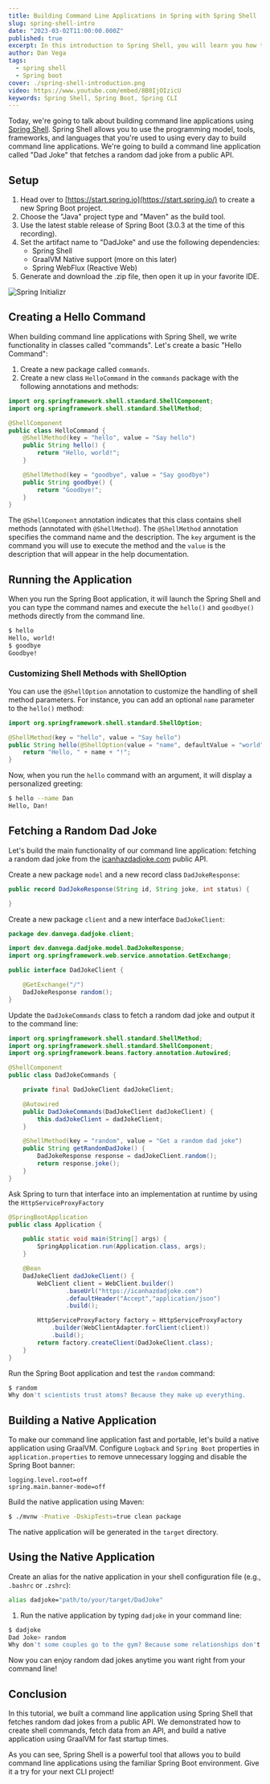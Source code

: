 ```yaml
---
title: Building Command Line Applications in Spring with Spring Shell
slug: spring-shell-intro
date: "2023-03-02T11:00:00.000Z"
published: true
excerpt: In this introduction to Spring Shell, you will learn you how to build CLI applications in a familiar programming environment using Java + Spring.
author: Dan Vega
tags:
  - spring shell
  - Spring boot
cover: ./spring-shell-introduction.png
video: https://www.youtube.com/embed/8B0IjOIzicU
keywords: Spring Shell, Spring Boot, Spring CLI
---
```


Today, we're going to talk about building command line applications using [Spring Shell](https://spring.io/projects/spring-shell). Spring Shell allows you to use the programming model, tools, frameworks, and languages that you're used to using every day to build command line applications. We're going to build a command line application called "Dad Joke" that fetches a random dad joke from a public API.

## Setup

1. Head over to [https://start.spring.io](https://start.spring.io/) to create a new Spring Boot project.
2. Choose the "Java" project type and "Maven" as the build tool.
3. Use the latest stable release of Spring Boot (3.0.3 at the time of this recording).
4. Set the artifact name to "DadJoke" and use the following dependencies:
   - Spring Shell
   - GraalVM Native support (more on this later)
   - Spring WebFlux (Reactive Web)
5. Generate and download the .zip file, then open it up in your favorite IDE.

![Spring Initializr](/images/blog/2023/03/02/start-spring-init.png)

## Creating a Hello Command

When building command line applications with Spring Shell, we write functionality in classes called "commands". Let's create a basic "Hello Command":

1. Create a new package called `commands`.
2. Create a new class `HelloCommand` in the `commands` package with the following annotations and methods:

```java
import org.springframework.shell.standard.ShellComponent;
import org.springframework.shell.standard.ShellMethod;

@ShellComponent
public class HelloCommand {
    @ShellMethod(key = "hello", value = "Say hello")
    public String hello() {
        return "Hello, world!";
    }

    @ShellMethod(key = "goodbye", value = "Say goodbye")
    public String goodbye() {
        return "Goodbye!";
    }
}
```

The `@ShellComponent` annotation indicates that this class contains shell methods (annotated with `@ShellMethod`). The `@ShellMethod` annotation specifies the command name and the description. The `key` argument is the command you will use to execute the method and the `value` is the description that will appear in the help documentation.

## Running the Application

When you run the Spring Boot application, it will launch the Spring Shell and you can type the command names and execute the `hello()` and `goodbye()` methods directly from the command line.

```bash
$ hello
Hello, world!
$ goodbye
Goodbye!
```

### Customizing Shell Methods with ShellOption

You can use the `@ShellOption` annotation to customize the handling of shell method parameters. For instance, you can add an optional `name` parameter to the `hello()` method:

```java
import org.springframework.shell.standard.ShellOption;

@ShellMethod(key = "hello", value = "Say hello")
public String hello(@ShellOption(value = "name", defaultValue = "world") String name) {
    return "Hello, " + name + "!";
}
```

Now, when you run the `hello` command with an argument, it will display a personalized greeting:

```bash
$ hello --name Dan
Hello, Dan!
```

## Fetching a Random Dad Joke

Let's build the main functionality of our command line application: fetching a random dad joke from the [icanhazdadjoke.com](https://icanhazdadjoke.com/api) public API.

Create a new package `model` and a new record class `DadJokeResponse`:

```java
public record DadJokeResponse(String id, String joke, int status) {

}
```

Create a new package `client` and a new interface `DadJokeClient`:

```java
package dev.danvega.dadjoke.client;

import dev.danvega.dadjoke.model.DadJokeResponse;
import org.springframework.web.service.annotation.GetExchange;

public interface DadJokeClient {

    @GetExchange("/")
    DadJokeResponse random();
}
```

Update the `DadJokeCommands` class to fetch a random dad joke and output it to the command line:

```java
import org.springframework.shell.standard.ShellMethod;
import org.springframework.shell.standard.ShellComponent;
import org.springframework.beans.factory.annotation.Autowired;

@ShellComponent
public class DadJokeCommands {

    private final DadJokeClient dadJokeClient;

    @Autowired
    public DadJokeCommands(DadJokeClient dadJokeClient) {
        this.dadJokeClient = dadJokeClient;
    }

    @ShellMethod(key = "random", value = "Get a random dad joke")
    public String getRandomDadJoke() {
        DadJokeResponse response = dadJokeClient.random();
        return response.joke();
    }
}
```

Ask Spring to turn that interface into an implementation at runtime by using the `HttpServiceProxyFactory`

```java
@SpringBootApplication
public class Application {

	public static void main(String[] args) {
		SpringApplication.run(Application.class, args);
	}

	@Bean
	DadJokeClient dadJokeClient() {
		WebClient client = WebClient.builder()
				.baseUrl("https://icanhazdadjoke.com")
				.defaultHeader("Accept","application/json")
				.build();

		HttpServiceProxyFactory factory = HttpServiceProxyFactory
            .builder(WebClientAdapter.forClient(client))
            .build();
		return factory.createClient(DadJokeClient.class);
	}
}
```

Run the Spring Boot application and test the `random` command:

```bash
$ random
Why don't scientists trust atoms? Because they make up everything.
```

## Building a Native Application

To make our command line application fast and portable, let's build a native application using GraalVM. Configure `Logback` and `Spring Boot` properties in `application.properties` to remove unnecessary logging and disable the Spring Boot banner:

```properties
logging.level.root=off
spring.main.banner-mode=off
```

Build the native application using Maven:

```bash
$ ./mvnw -Pnative -DskipTests=true clean package
```

The native application will be generated in the `target` directory.

## Using the Native Application

Create an alias for the native application in your shell configuration file (e.g., `.bashrc` or `.zshrc`):

```bash
alias dadjoke="path/to/your/target/DadJoke"
```

1. Run the native application by typing `dadjoke` in your command line:

```bash
$ dadjoke
Dad Joke> random
Why don't some couples go to the gym? Because some relationships don't work out.
```

Now you can enjoy random dad jokes anytime you want right from your command line!

## Conclusion

In this tutorial, we built a command line application using Spring Shell that fetches random dad jokes from a public API. We demonstrated how to create shell commands, fetch data from an API, and build a native application using GraalVM for fast startup times.

As you can see, Spring Shell is a powerful tool that allows you to build command line applications using the familiar Spring Boot environment. Give it a try for your next CLI project!

